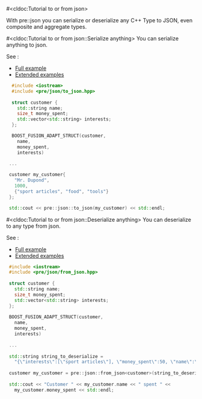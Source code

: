 #<cldoc:Tutorial to or from json>

With pre::json you can serialize or deserialize any C++ Type to JSON, even composite and aggregate types.

#<cldoc:Tutorial to or from json::Serialize anything>
You can serialize anything to json.

See : 

  - [Full example](../examples/to_json.cpp)
  - [Extended examples](../test/dejsonize_test.cpp)

```cpp
  #include <iostream>
  #include <pre/json/to_json.hpp> 
 
  struct customer {
    std::string name;
    size_t money_spent; 
    std::vector<std::string> interests;
  };

  BOOST_FUSION_ADAPT_STRUCT(customer,
    name,
    money_spent,
    interests)
 
 ...

 customer my_customer{
   "Mr. Dupond",
   1000,
   {"sport articles", "food", "tools"}
 };

 std::cout << pre::json::to_json(my_customer) << std::endl;
```

#<cldoc:Tutorial to or from json::Deserialize anything>
You can deserialize to any type from json.

See : 

  - [Full example](../examples/from_json.cpp)
  - [Extended examples](../test/dejsonize_test.cpp)

```cpp
 #include <iostream>
 #include <pre/json/from_json.hpp> 
 
 struct customer {
   std::string name;
   size_t money_spent; 
   std::vector<std::string> interests;
 };
                                                                                           
 BOOST_FUSION_ADAPT_STRUCT(customer,
   name,
   money_spent,
   interests)
 
 ...
                                                                                           
 std::string string_to_deserialize = 
   "{\"interests\":[\"sport articles\"], \"money_spent\":50, \"name\":\"Mrs. Fraulein\"}";
                                                                                           
 customer my_customer = pre::json::from_json<customer>(string_to_deserialize);
                                                                                           
 std::cout << "Customer " << my_customer.name << " spent " <<
   my_customer.money_spent << std::endl;
                                                                                           
```
